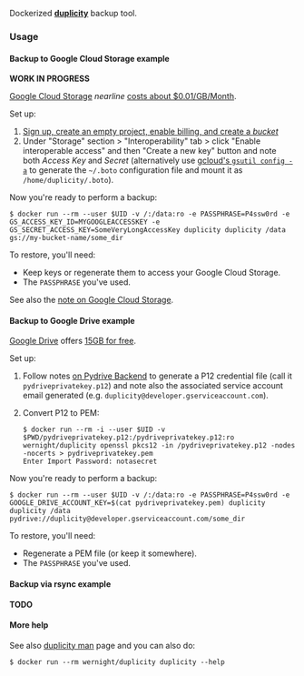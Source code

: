 Dockerized **[duplicity](http://duplicity.nongnu.org/)** backup tool.

### Usage

#### Backup to Google Cloud Storage example

**WORK IN PROGRESS**

[Google Cloud Storage](https://cloud.google.com/storage/) *nearline* [costs about $0.01/GB/Month](https://cloud.google.com/storage/pricing).

Set up:

  1. [Sign up, create an empty project, enable billing, and create a *bucket*](https://cloud.google.com/storage/docs/getting-started-console)
  2. Under "Storage" section > "Interoperability" tab > click "Enable interoperable access" and then "Create a new key" button and note both *Access Key*	and *Secret* (alternatively use [gcloud's `gsutil config -a`](https://cloud.google.com/storage/docs/getting-started-gsutil) to generate the `~/.boto` configuration file and mount it as `/home/duplicity/.boto`).

Now you're ready to perform a backup:

    $ docker run --rm --user $UID -v /:/data:ro -e PASSPHRASE=P4ssw0rd -e GS_ACCESS_KEY_ID=MYGOOGLEACCESSKEY -e GS_SECRET_ACCESS_KEY=SomeVeryLongAccessKey duplicity duplicity /data gs://my-bucket-name/some_dir

To restore, you'll need:

  * Keep keys or regenerate them to access your Google Cloud Storage.
  * The `PASSPHRASE` you've used.

See also the [note on Google Cloud Storage](http://duplicity.nongnu.org/duplicity.1.html#sect15).


#### Backup to Google Drive example

[Google Drive](https://drive.google.com/) offers [15GB for free](https://support.google.com/drive/answer/2375123).

Set up:

 1. Follow notes [on Pydrive Backend](http://duplicity.nongnu.org/duplicity.1.html#sect20) to generate a P12 credential file (call it `pydriveprivatekey.p12`) and note also the associated service account email generated (e.g. `duplicity@developer.gserviceaccount.com`).
 2. Convert P12 to PEM:

        $ docker run --rm -i --user $UID -v $PWD/pydriveprivatekey.p12:/pydriveprivatekey.p12:ro wernight/duplicity openssl pkcs12 -in /pydriveprivatekey.p12 -nodes -nocerts > pydriveprivatekey.pem
        Enter Import Password: notasecret

Now you're ready to perform a backup:

    $ docker run --rm --user $UID -v /:/data:ro -e PASSPHRASE=P4ssw0rd -e GOOGLE_DRIVE_ACCOUNT_KEY=$(cat pydriveprivatekey.pem) duplicity duplicity /data pydrive://duplicity@developer.gserviceaccount.com/some_dir

To restore, you'll need:

  * Regenerate a PEM file (or keep it somewhere).
  * The `PASSPHRASE` you've used.

#### Backup via rsync example

**TODO**


#### More help

See also [duplicity man](http://duplicity.nongnu.org/duplicity.1.html) page and you can also do:

    $ docker run --rm wernight/duplicity duplicity --help
